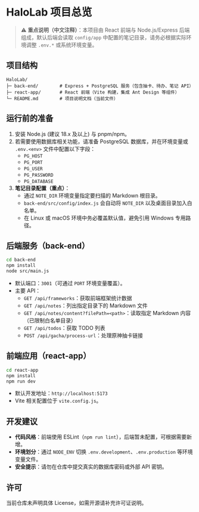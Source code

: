 # HaloLab 项目总览

> ⚠️ **重点说明（中文注释）**：本项目由 React 前端与 Node.js/Express 后端组成，默认后端会读取 `config/app` 中配置的笔记目录，请务必根据实际环境调整 `.env.*` 或系统环境变量。

## 项目结构

```
HaloLab/
├─ back-end/        # Express + PostgreSQL 服务（包含抽卡、待办、笔记 API）
├─ react-app/       # React 前端（Vite 构建，集成 Ant Design 等组件）
└─ README.md        # 项目说明文档（当前文件）
```

## 运行前的准备

1. 安装 Node.js (建议 18.x 及以上) 与 pnpm/npm。
2. 若需要使用数据库相关功能，请准备 PostgreSQL 数据库，并在环境变量或 `.env.<env>` 文件中配置以下字段：
   - `PG_HOST`
   - `PG_PORT`
   - `PG_USER`
   - `PG_PASSWORD`
   - `PG_DATABASE`
3. **笔记目录配置（重点）**：
   - 通过 `NOTE_DIR` 环境变量指定要扫描的 Markdown 根目录。
   - `back-end/src/config/index.js` 会自动将 `NOTE_DIR` 以及桌面目录加入白名单。
   - 在 Linux 或 macOS 环境中务必覆盖默认值，避免引用 Windows 专用路径。

## 后端服务（back-end）

```bash
cd back-end
npm install
node src/main.js
```

- 默认端口：`3001`（可通过 `PORT` 环境变量覆盖）。
- 主要 API：
  - `GET /api/frameworks`：获取前端框架统计数据
  - `GET /api/notes`：列出指定目录下的 Markdown 文件
  - `GET /api/notes/content?filePath=<path>`：读取指定 Markdown 内容（已限制白名单目录）
  - `GET /api/todos`：获取 TODO 列表
  - `POST /api/gacha/process-url`：处理原神抽卡链接

## 前端应用（react-app）

```bash
cd react-app
npm install
npm run dev
```

- 默认开发地址：`http://localhost:5173`
- Vite 相关配置位于 `vite.config.js`。

## 开发建议

- **代码风格**：前端使用 ESLint（`npm run lint`），后端暂未配置，可根据需要新增。
- **环境划分**：通过 `NODE_ENV` 切换 `.env.development`、`.env.production` 等环境变量文件。
- **安全提示**：请勿在仓库中提交真实的数据库密码或外部 API 密钥。

## 许可

当前仓库未声明具体 License，如需开源请补充许可证说明。